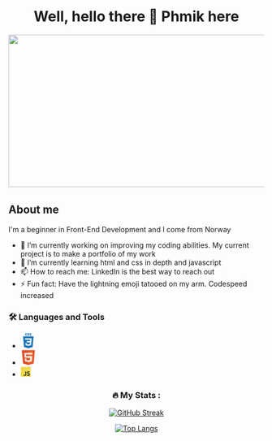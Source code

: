 
<div align="center">
  
  # Well, hello there 👋 Phmik here
  
  <img src="https://media.giphy.com/media/dWesBcTLavkZuG35MI/giphy.gif" width="600" height="300"/>
  
 </div>
 
 ## About me
 
I'm a beginner in Front-End Development and I come from Norway
  
- 🔭 I’m currently working on improving my coding abilities. My current project is to make a portfolio of my work
- 🌱 I’m currently learning html and css in depth and javascript
- 📫 How to reach me: LinkedIn is the best way to reach out
- ⚡ Fun fact: Have the lightning emoji tatooed on my arm. Codespeed increased



### :hammer_and_wrench: Languages and Tools

- <img src="https://github.com/devicons/devicon/blob/master/icons/css3/css3-plain-wordmark.svg"  title="CSS3" alt="CSS" width="30" height="30"/>&nbsp;
- <img src="https://github.com/devicons/devicon/blob/master/icons/html5/html5-original.svg" title="HTML5" alt="HTML" width="30" height="30"/>&nbsp;
- <img src="https://github.com/devicons/devicon/blob/master/icons/javascript/javascript-original.svg" title="JavaScript" alt="JavaScript" width="20" height="20"/>&nbsp;



<div align="center">

  ### :fire: My Stats :
  
[![GitHub Streak](https://github-readme-streak-stats.herokuapp.com/?user=Phmik)](https://git.io/streak-stats)
  
[![Top Langs](https://github-readme-stats.vercel.app/api/top-langs/?username=Phmik&layout=compact&theme=vision-friendly-dark)](https://github.com/anuraghazra/github-readme-stats)

</div>




